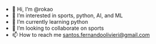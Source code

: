- 👋 Hi, I’m @rokao
- 👀 I’m interested in sports, python, AI, and ML
- 🌱 I’m currently learning python
- 💞️ I’m looking to collaborate on sports
- 📫 How to reach me santos.fernandoolivieri@gmail.com

<!---
rokao/rokao is a ✨ special ✨ repository because its `README.md` (this file) appears on your GitHub profile.
You can click the Preview link to take a look at your changes.
--->
